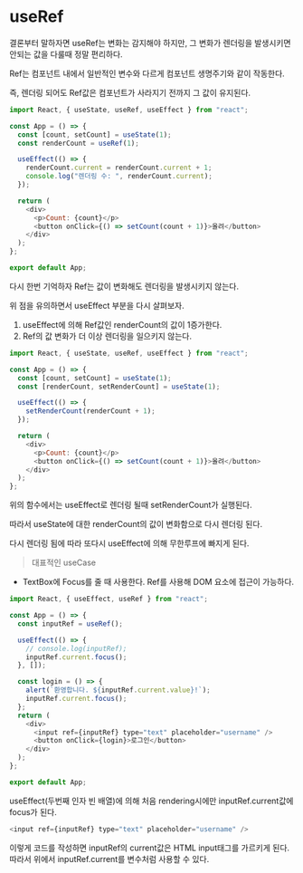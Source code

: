 # useRef

결론부터 말하자면 useRef는 변화는 감지해야 하지만, 그 변화가 렌더링을 발생시키면 안되는 값을 다룰때 정말 편리하다.

Ref는 컴포넌트 내에서 일반적인 변수와 다르게 컴포넌트 생명주기와 같이 작동한다.

즉, 렌더링 되어도 Ref값은 컴포넌트가 사라지기 전까지 그 값이 유지된다.

```javascript
import React, { useState, useRef, useEffect } from "react";

const App = () => {
  const [count, setCount] = useState(1);
  const renderCount = useRef(1);

  useEffect(() => {
    renderCount.current = renderCount.current + 1;
    console.log("렌더링 수: ", renderCount.current);
  });

  return (
    <div>
      <p>Count: {count}</p>
      <button onClick={() => setCount(count + 1)}>올려</button>
    </div>
  );
};

export default App;
```

다시 한번 기억하자 Ref는 값이 변화해도 렌더링을 발생시키지 않는다.

위 점을 유의하면서 useEffect 부분을 다시 살펴보자.

1. useEffect에 의해 Ref값인 renderCount의 값이 1증가한다.
2. Ref의 값 변화가 더 이상 렌더링을 일으키지 않는다.

```javascript
import React, { useState, useRef, useEffect } from "react";

const App = () => {
  const [count, setCount] = useState(1);
  const [renderCount, setRenderCount] = useState(1);

  useEffect(() => {
    setRenderCount(renderCount + 1);
  });

  return (
    <div>
      <p>Count: {count}</p>
      <button onClick={() => setCount(count + 1)}>올려</button>
    </div>
  );
};
```

위의 함수에서는 useEffect로 렌더링 될때 setRenderCount가 실행된다.

따라서 useState에 대한 renderCount의 값이 변화함으로 다시 렌더링 된다.

다시 렌더링 됨에 따라 또다시 useEffect에 의해 무한루프에 빠지게 된다.

> 대표적인 useCase

- TextBox에 Focus를 줄 때 사용한다. Ref를 사용해 DOM 요소에 접근이 가능하다.

```javascript
import React, { useEffect, useRef } from "react";

const App = () => {
  const inputRef = useRef();

  useEffect(() => {
    // console.log(inputRef);
    inputRef.current.focus();
  }, []);

  const login = () => {
    alert(`환영합니다. ${inputRef.current.value}!`);
    inputRef.current.focus();
  };
  return (
    <div>
      <input ref={inputRef} type="text" placeholder="username" />
      <button onClick={login}>로그인</button>
    </div>
  );
};

export default App;
```

useEffect(두번째 인자 빈 배열)에 의해 처음 rendering시에만 inputRef.current값에 focus가 된다.

```javascript
<input ref={inputRef} type="text" placeholder="username" />
```

이렇게 코드를 작성하면 inputRef의 current값은 HTML input태그를 가르키게 된다.
따라서 위에서 inputRef.current를 변수처럼 사용할 수 있다.
